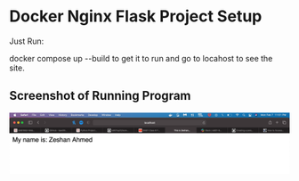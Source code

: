 # Docker Nginx Flask Project Setup

Just Run:

docker compose up --build to get it to run and go to locahost to see the site.

## Screenshot of Running Program

![Running Program](screenshots/zeshan_running_program.png)
